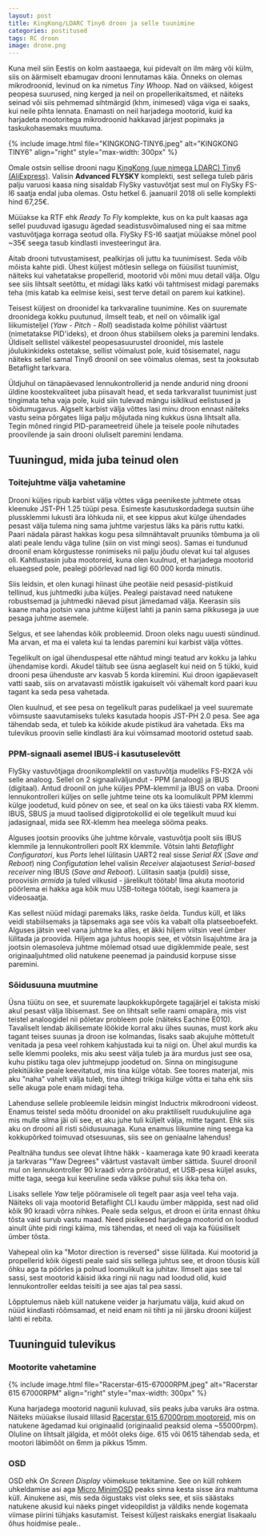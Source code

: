 ```yaml
---
layout: post
title: KingKong/LDARC Tiny6 droon ja selle tuunimine
categories: postitused
tags: RC droon
image: drone.png
---
```

Kuna meil siin Eestis on kolm aastaaega, kui pidevalt on ilm märg või külm, siis on äärmiselt ebamugav drooni lennutamas käia. Õnneks on olemas mikrodroonid, levinud on ka nimetus *Tiny Whoop*. Nad on väiksed, kõigest peopesa suurused, ning kerged ja neil on propellerikaitsmed, et näiteks seinad või siis pehmemad sihtmärgid (khm, inimesed) väga viga ei saaks, kui neile pihta lennata. Enamasti on neil harjadega mootorid, kuid ka harjadeta mootoritega mikrodroonid hakkavad järjest popimaks ja taskukohasemaks muutuma.

{% include image.html file="KINGKONG-TINY6.jpeg" alt="KINGKONG TINY6" align="right" style="max-width: 300px" %}

Omale ostsin sellise drooni nagu [KingKong (uue nimega LDARC) Tiny6 (AliExpress)](https://www.aliexpress.com/item/KINGKONG-TINY6-65mm-Micro-FPV-Quacopter-RC-Drones-With-615-Brushed-Motors-Baced-on-F3-Brush/32827737569.html). Valisin **Advanced FLYSKY** komplekti, sest sellega tuleb päris palju varuosi kaasa ning sisaldab FlySky vastuvõtjat sest mul on FlySky FS-I6 saatja endal juba olemas. Ostu hetkel 6. jaanuaril 2018 oli selle komplekti hind 67,25€.

Müüakse ka RTF ehk *Ready To Fly* komplekte, kus on ka pult kaasas aga sellel puuduvad igasugu ägedad seadistusvõimalused ning ei saa mitme vastuvõtjaga korraga seotud olla. FlySky FS-I6 saatjat müüakse mõnel pool ~35€ seega tasub kindlasti investeeringut ära.

Aitab drooni tutvustamisest, pealkirjas oli juttu ka tuunimisest. Seda võib mõista kahte pidi. Ühest küljest mõtlesin sellega on füüsilist tuunimist, näiteks kui vahetatakse propellerid, mootorid või mõni muu detail välja. Olgu see siis lihtsalt seetõttu, et midagi läks katki või tahtmisest midagi paremaks teha (mis katab ka eelmise keisi, sest terve detail on parem kui katkine).

Teisest küljest on droonidel ka tarkvaraline tuunimine. Kes on suuremate droonidega kokku puutunud, ilmselt teab, et neil on võimalik igal liikumisteljel (*Yaw - Pitch - Roll*) seadistada kolme põhilist väärtust (nimetatakse PID'ideks), et droon õhus stabiilsem oleks ja paremini lendaks. Üldiselt sellistel väikestel peopesasuurustel droonidel, mis lastele jõulukinkideks ostetakse, sellist võimalust pole, kuid tõsisematel, nagu näiteks sellel samal Tiny6 droonil on see võimalus olemas, sest ta jooksutab Betaflight tarkvara.

Üldjuhul on tänapäevased lennukontrollerid ja nende andurid ning drooni üldine koostekvaliteet juba piisavalt head, et seda tarkvaralist tuunimist just tingimata teha vaja pole, kuid siin tulevad mängu isiklikud eelistused ja sõidumugavus. Algselt karbist välja võttes lasi minu droon ennast näiteks vastu seina põrgates liiga palju mõjutada ning kukkus üsna lihtsalt alla. Tegin mõned ringid PID-parameetreid ühele ja teisele poole nihutades proovilende ja sain drooni oluliselt paremini lendama.



## Tuuningud, mida juba teinud olen

### Toitejuhtme välja vahetamine

Drooni küljes ripub karbist välja võttes väga peenikeste juhtmete otsas kleenuke JST-PH 1.25 tüüpi pesa. Esimeste kasutuskordadega suutsin ühe plussklemmi lukusti ära lõhkuda nii, et see kippus akut külge ühendades pesast välja tulema ning sama juhtme varjestus läks ka päris ruttu katki. Paari nädala pärast hakkas kogu pesa silmnähtavalt pruuniks tõmbuma ja oli alati peale lendu väga tuline (siin on vist mingi seos). Samas ei tundunud droonil enam kõrgustesse ronimiseks nii palju jõudu olevat kui tal alguses oli. Kahtlustasin juba mootoreid, kuna olen kuulnud, et harjadega mootorid eluaegsed pole, pealegi pöörlevad nad ligi 60 000 korda minutis.

Siis leidsin, et olen kunagi hiinast ühe peotäie neid pesasid-pistikuid tellinud, kus juhtmedki juba küljes. Pealegi paistavad need natukene robustsemad ja juhtmedki näevad pisut jämedamad välja. Keerasin siis kaane maha jootsin vana juhtme küljest lahti ja panin sama pikkusega ja uue pesaga juhtme asemele.

Selgus, et see lahendas kõik probleemid. Droon oleks nagu uuesti sündinud. Ma arvan, et ma ei valeta kui ta lendas paremini kui karbist välja võttes.

Tegelikult on igal ühenduspesal ette nähtud mingi teatud arv kokku ja lahku ühendamise kordi. Akudel täitub see üsna aeglaselt kui neid on 5 tükki, kuid drooni pesa ühenduste arv kasvab 5 korda kiiremini. Kui droon igapäevaselt vatti saab, siis on arvatavasti mõistlik igakuiselt või vähemalt kord paari kuu tagant ka seda pesa vahetada.

Olen kuulnud, et see pesa on tegelikult paras pudelikael ja veel suuremate võimsuste saavutamiseks tuleks kasutada hoopis JST-PH 2.0 pesa. See aga tähendab seda, et tuleb ka kõikide akude pistikud ära vahetada. Eks ma tulevikus proovin selle kindlasti ära kui võimsamad mootorid ostetud saab.


### PPM-signaali asemel IBUS-i kasutuselevõtt

FlySky vastuvõtjaga droonikomplektil on vastuvõtja mudeliks FS-RX2A või selle analoog. Sellel on 2 signaaliväljundut - PPM (analoog) ja IBUS (digitaal). Antud droonil on juhe küljes PPM-klemmil ja IBUS on vaba. Drooni lennukontrolleri küljes on selle juhtme teine ots ka loomulikult PPM klemmi külge joodetud, kuid põnev on see, et seal on ka üks täiesti vaba RX klemm. IBUS, SBUS ja muud taolised digiprotokollid ei ole tegelikult muud kui jadasignaal, mida see RX-klemm hea meelega sööma peaks.

Alguses jootsin prooviks ühe juhtme kõrvale, vastuvõtja poolt siis IBUS klemmile ja lennukontrolleri poolt RX klemmile. Võtsin lahti *Betaflight Configuratori*, kus *Ports* lehel lülitasin UART2 real sisse *Serial RX* (*Save and Reboot*) ning *Configutation* lehel valisin *Receiver* alajaotusest *Serial-based receiver* ning IBUS (*Save and Reboot*). Lülitasin saatja (puldi) sisse, proovisin *armida* ja tuled vilkusid - järelikult töötab! Ilma akuta mootorid pöörlema ei hakka aga kõik muu USB-toitega töötab, isegi kaamera ja videosaatja.

Kas sellest nüüd midagi paremaks läks, raske öelda. Tundus küll, et läks veidi stabiilsemaks ja täpsemaks aga see võis ka vabalt olla platseeboefekt. Alguses jätsin veel vana juhtme ka alles, et äkki hiljem viitsin veel ümber lülitada ja proovida. Hiljem aga juhtus hoopis see, et võtsin lisajuhtme ära ja jootsin olemasoleva juhtme mõlemad otsad uue digiklemmide peale, sest originaaljuhtmed olid natukene peenemad ja paindusid korpuse sisse paremini.


### Sõidusuuna muutmine

Üsna tüütu on see, et suuremate laupkokkupõrgete tagajärjel ei takista miski akul pesast välja libisemast. See on lihtsalt selle raami omapära, mis vist teistel analoogidel nii põletav probleem pole (näiteks Eachine E010). Tavaliselt lendab äkilisemate löökide korral aku ühes suunas, must kork aku tagant teises suunas ja droon ise kolmandas, lisaks saab akujuhe mõttetult venitada ja pesa veel rohkem kahjustada kui ta niigi on. Ühel akul murdis ka selle klemmi pooleks, mis aku seest välja tuleb ja ära murdus just see osa, kuhu pistiku taga olev juhtmejupp joodetud on. Sinna on mingisugune plekitükike peale keevitatud, mis tina külge võtab. See toores materjal, mis aku "naha" vahelt välja tuleb, tina ühtegi trikiga külge võtta ei taha ehk siis selle akuga pole enam midagi teha.

Lahenduse sellele probleemile leidsin mingist Inductrix mikrodrooni videost. Enamus teistel seda mõõtu droonidel on aku praktiliselt ruudukujuline aga mis mulle silma jäi oli see, et aku juhe tuli küljelt välja, mitte tagant. Ehk siis aku on drooni all risti sõidusuunaga. Kuna enamus liikumine ning seega ka kokkupõrked toimuvad otsesuunas, siis see on geniaalne lahendus!

Pealtnäha tundus see olevat lihtne häkk - kaameraga kate 90 kraadi keerata ja tarkvaras "Yaw Degrees" väärtust vastavalt ümber sättida. Suurel droonil mul on lennukontroller 90 kraadi võrra prööratud, et USB-pesa küljel asuks, mitte taga, seega kui keeruline seda väikse puhul siis ikka teha on.

Lisaks sellele *Yaw* telje pööramisele oli tegelt paar asja veel teha vaja. Näiteks oli vaja mootorid Betaflight CLI kaudu ümber mäppida, sest nad olid kõik 90 kraadi võrra nihkes. Peale seda selgus, et droon ei ürita ennast õhku tõsta vaid surub vastu maad. Need pisikesed harjadega mootorid on loodud ainult ühte pidi ringi käima, mis tähendas, et need oli vaja ka füüsiliselt ümber tõsta.

Vahepeal olin ka "Motor direction is reversed" sisse lülitada. Kui mootorid ja propellerid kõik õigesti peale said siis sellega juhtus see, et droon tõusis küll õhku aga ta pöörles ja polnud loomulikult ka juhitav. Ilmselt ajas see tal sassi, sest mootorid käisid ikka ringi nii nagu nad loodud olid, kuid lennukontroller eeldas teisiti ja see ajas tal pea sassi.

Lõpptulemus näeb küll natukene veider ja harjumatu välja, kuid akud on nüüd kindlasti rõõmsamad, et neid enam nii tihti ja nii järsku drooni küljest lahti ei rebita.



## Tuuninguid tulevikus

### **Mootorite vahetamine**

{% include image.html file="Racerstar-615-67000RPM.jpeg" alt="Racerstar 615 67000RPM" align="right" style="max-width: 300px" %}

Kuna harjadega mootorid nagunii kuluvad, siis peaks juba varuks ära ostma. Näiteks müüakse ilusaid lillasid [Racerstar 615 67000rpm mootoreid](https://www.aliexpress.com/item/4PCS-Racerstar-615-6x15mm-67000RPM-Coreless-Motor-for-Eachine-E010-E010C-E010S-RC-Mini-Drones-Quadcopter/32825188128.html), mis on natukene ägedamad kui originaalid (originaalid peaksid olema ~55000rpm). Oluline on lihtsalt jälgida, et mõõt oleks õige. 615 või 0615 tähendab seda, et mootori läbimõõt on 6mm ja pikkus 15mm.


### OSD

OSD ehk *On Screen Display* võimekuse tekitamine. See on küll rohkem uhkeldamise asi aga [Micro MinimOSD](https://www.aliexpress.com/item/MICRO-MINIMOSD-Minim-OSD-Mini-OSD-W-KV-TEAM-MOD-For-APM-PIXHAWK-Naze32/32831811021.html) peaks sinna kesta sisse ära mahtuma küll. Ainukene asi, mis seda õigustaks vist oleks see, et siis säästaks natukene akusid kui näeks pinget videopildist ja väldiks nende kogemata viimase piirini tühjaks kasutamist. Teisest küljest raiskaks energiat lisakaalu õhus hoidmise peale..


